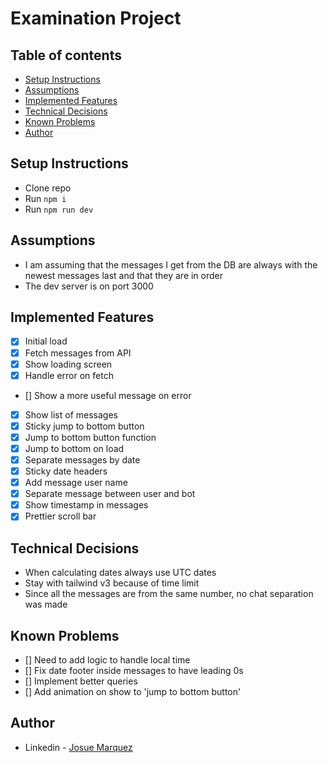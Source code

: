 # Examination Project

## Table of contents

-   [Setup Instructions](#setup-instructions)
-   [Assumptions](#assumptions)
-   [Implemented Features](#implemented-features)
-   [Technical Decisions](#technical-decisions)
-   [Known Problems](#known-problems)
-   [Author](#author)

## Setup Instructions

-   Clone repo
-   Run `npm i`
-   Run `npm run dev`

## Assumptions

-   I am assuming that the messages I get from the DB are always with the newest messages last and that they are in order
-   The dev server is on port 3000

## Implemented Features

-   [x] Initial load
-   [x] Fetch messages from API
-   [x] Show loading screen
-   [x] Handle error on fetch
-   [] Show a more useful message on error
-   [x] Show list of messages
-   [x] Sticky jump to bottom button
-   [x] Jump to bottom button function
-   [x] Jump to bottom on load
-   [x] Separate messages by date
-   [x] Sticky date headers
-   [x] Add message user name
-   [x] Separate message between user and bot
-   [x] Show timestamp in messages
-   [x] Prettier scroll bar

## Technical Decisions

-   When calculating dates always use UTC dates
-   Stay with tailwind v3 because of time limit
-   Since all the messages are from the same number, no chat separation was made

## Known Problems

-   [] Need to add logic to handle local time
-   [] Fix date footer inside messages to have leading 0s
-   [] Implement better queries
-   [] Add animation on show to 'jump to bottom button'

## Author

-   Linkedin - [Josue Marquez](https://www.linkedin.com/in/josuemarquez/)
